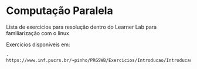 # Computação Paralela

 Lista de exercicios para resolução dentro do Learner Lab para familiarização com o linux

 Exercicios disponíveis em:

 ```
 - https://www.inf.pucrs.br/~pinho/PRGSWB/Exercicios/Introducao/Introducao.html
 ```


